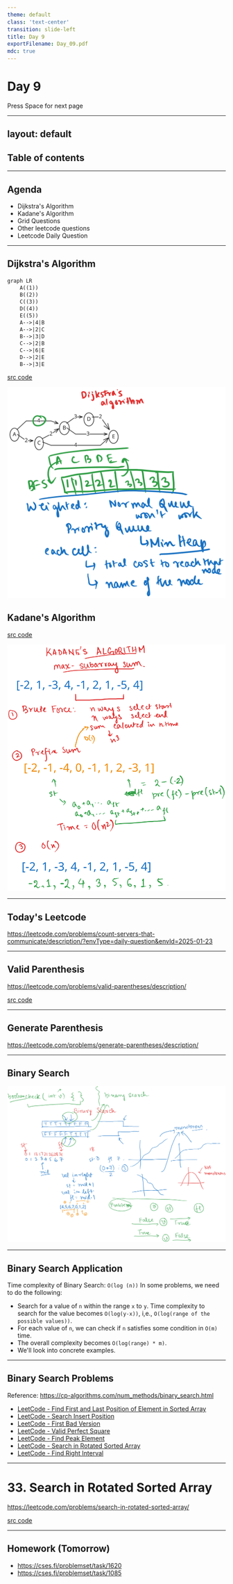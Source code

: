 ```yaml
---
theme: default
class: 'text-center'
transition: slide-left
title: Day 9
exportFilename: Day_09.pdf
mdc: true
---
```


# Day 9


<div class="pt-12">
  <span @click="$slidev.nav.next" class="px-2 py-1 rounded cursor-pointer" flex="~ justify-center items-center gap-2" hover="bg-white bg-opacity-10">
    Press Space for next page <div class="i-carbon:arrow-right inline-block"/>
  </span>
</div>

---
layout: default
---

## Table of contents

<Toc columns=3></Toc>

---

## Agenda

- Dijkstra's Algorithm
- Kadane's Algorithm
- Grid Questions
- Other leetcode questions
- Leetcode Daily Question

---

## Dijkstra's Algorithm

```mermaid
graph LR
    A((1))
    B((2))
    C((3))
    D((4))
    E((5))
    A-->|4|B
    A-->|2|C
    B-->|3|D
    C-->|2|B
    C-->|6|E
    D-->|2|E
    B-->|3|E
```

[src code](../../cses/src/collections/Dijkstra.java)

![explanation](../images/dijkstra.svg)

## Kadane's Algorithm

[src code](../../cses/src/collections/Kadane.java)

![explanation](../images/kadane.svg)

---

## Today's Leetcode

https://leetcode.com/problems/count-servers-that-communicate/description/?envType=daily-question&envId=2025-01-23

---

## Valid Parenthesis

https://leetcode.com/problems/valid-parentheses/description/

[src code](../../cses/src/leetcode/ValidParenthesis.java)

---

## Generate Parenthesis

https://leetcode.com/problems/generate-parentheses/description/

---

## Binary Search

![explanation](../images/binary_search.svg)

---

## Binary Search Application

Time complexity of Binary Search: `O(log (n))`
In some problems, we need to do the following:
- Search for a value of `n` within the range `x` to `y`. Time complexity to search for the value becomes `O(log(y-x))`, i,e., `O(log(range of the possible values))`.
- For each value of `n`, we can check if `n` satisfies some condition in `O(m)` time.
- The overall complexity becomes `O(log(range) * m)`.
- We'll look into concrete examples.

---

## Binary Search Problems

Reference: https://cp-algorithms.com/num_methods/binary_search.html

*   [LeetCode - Find First and Last Position of Element in Sorted Array](https://leetcode.com/problems/find-first-and-last-position-of-element-in-sorted-array/)
*   [LeetCode - Search Insert Position](https://leetcode.com/problems/search-insert-position/)
*   [LeetCode - First Bad Version](https://leetcode.com/problems/first-bad-version/)
*   [LeetCode - Valid Perfect Square](https://leetcode.com/problems/valid-perfect-square/)
*   [LeetCode - Find Peak Element](https://leetcode.com/problems/find-peak-element/)
*   [LeetCode - Search in Rotated Sorted Array](https://leetcode.com/problems/search-in-rotated-sorted-array/)
*   [LeetCode - Find Right Interval](https://leetcode.com/problems/find-right-interval/)

---

# 33. Search in Rotated Sorted Array

https://leetcode.com/problems/search-in-rotated-sorted-array/

[src code](../../cses/src/leetcode/FindInRotatedSorted.java)

---

## Homework (Tomorrow)

- https://cses.fi/problemset/task/1620
- https://cses.fi/problemset/task/1085